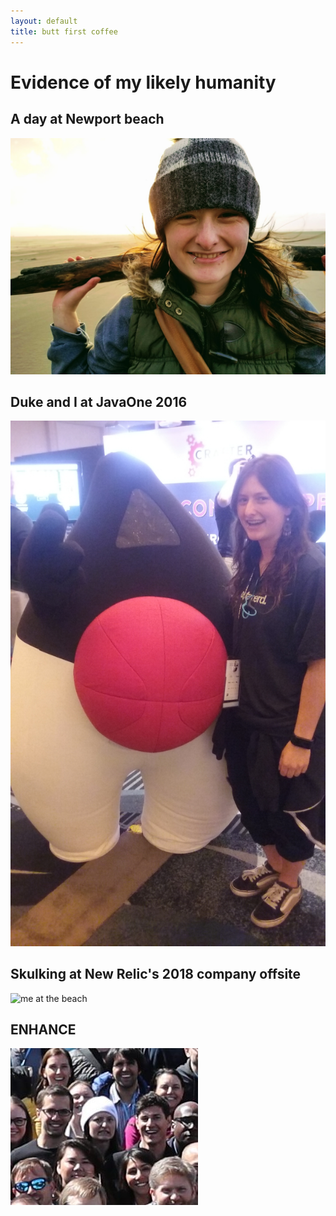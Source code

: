 ```yaml
---
layout: default
title: butt first coffee
---
```


# Evidence of my likely humanity

## A day at Newport beach

![me at the beach](https://github.com/the-star-thrower/the-star-thrower.github.io/blob/master/assets/images/me-beach.jpg?raw=true)

## Duke and I at JavaOne 2016

![Duke and I](https://github.com/the-star-thrower/the-star-thrower.github.io/blob/master/assets/images/me-n-duke.jpg?raw=true)

## Skulking at New Relic's 2018 company offsite

![me at the beach](https://blog.newrelic.com/wp-content/uploads/sun-river-engineering-offsite-min.jpg)

## ENHANCE

![help me](https://github.com/the-star-thrower/the-star-thrower.github.io/blob/master/assets/images/helpme.jpg?raw=true)
